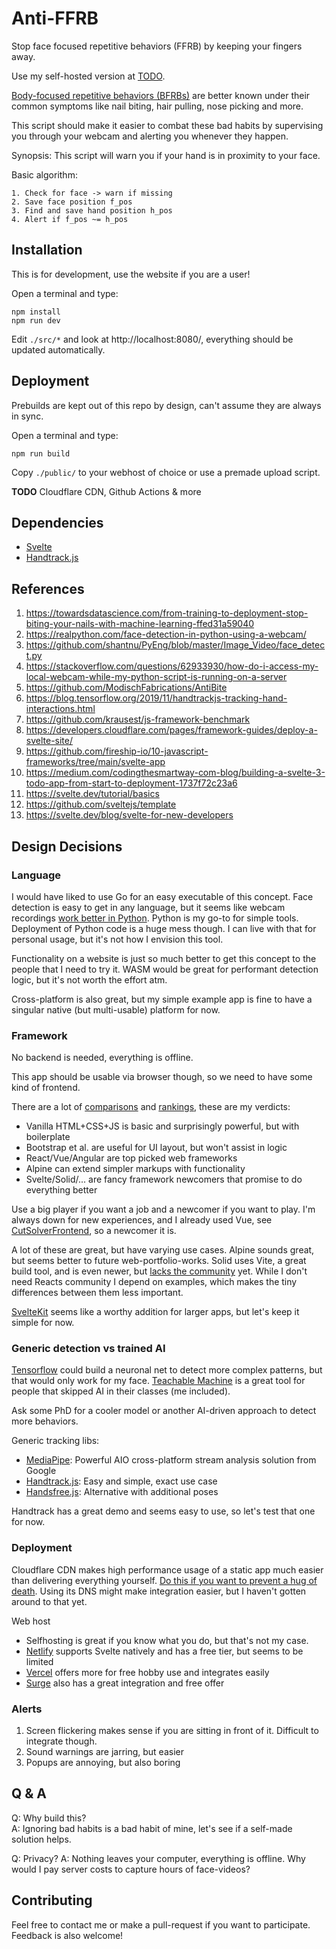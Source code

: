 # Anti-FFRB
Stop face focused repetitive behaviors (FFRB) by keeping your fingers away. 

Use my self-hosted version at [TODO](https://ffrb.modisch.me/).

[Body-focused repetitive behaviors (BFRBs)](https://www.webmd.com/mental-health/ss/slideshow-understanding-body-focused-repetitive-behavior) are better known under their common symptoms like nail biting, hair pulling, nose picking and more. 

This script should make it easier to combat these bad habits by supervising you through your webcam and alerting you whenever they happen. 

Synopsis: This script will warn you if your hand is in proximity to your face. 

Basic algorithm:
```
1. Check for face -> warn if missing
2. Save face position f_pos
3. Find and save hand position h_pos
4. Alert if f_pos ~= h_pos
```

## Installation
This is for development, use the website if you are a user!

Open a terminal and type:
```
npm install
npm run dev
```

Edit `./src/*` and look at http://localhost:8080/, everything should be updated automatically. 

## Deployment
Prebuilds are kept out of this repo by design, can't assume they are always in sync.

Open a terminal and type:
```
npm run build
```
Copy `./public/` to your webhost of choice or use a premade upload script. 

**TODO** Cloudflare CDN, Github Actions & more 


## Dependencies
- [Svelte](https://svelte.dev/)
- [Handtrack.js](https://victordibia.com/handtrack.js)

## References
1. https://towardsdatascience.com/from-training-to-deployment-stop-biting-your-nails-with-machine-learning-ffed31a59040
2. https://realpython.com/face-detection-in-python-using-a-webcam/
3. https://github.com/shantnu/PyEng/blob/master/Image_Video/face_detect.py
4. https://stackoverflow.com/questions/62933930/how-do-i-access-my-local-webcam-while-my-python-script-is-running-on-a-server
5. https://github.com/ModischFabrications/AntiBite
6. https://blog.tensorflow.org/2019/11/handtrackjs-tracking-hand-interactions.html
7. https://github.com/krausest/js-framework-benchmark
8. https://developers.cloudflare.com/pages/framework-guides/deploy-a-svelte-site/
9. https://github.com/fireship-io/10-javascript-frameworks/tree/main/svelte-app
10. https://medium.com/codingthesmartway-com-blog/building-a-svelte-3-todo-app-from-start-to-deployment-1737f72c23a6
11. https://svelte.dev/tutorial/basics
12. https://github.com/sveltejs/template
13. https://svelte.dev/blog/svelte-for-new-developers


## Design Decisions
### Language
I would have liked to use Go for an easy executable of this concept. 
Face detection is easy to get in any language, but it seems like webcam recordings [work better in Python](https://github.com/esimov/pigo#real-time-face-detection-running-as-a-shared-object).
Python is my go-to for simple tools. Deployment of Python code is a huge mess though. I can live with that for personal usage, but it's not how I envision this tool. 

Functionality on a website is just so much better to get this concept to the people that I need to try it.
WASM would be great for performant detection logic, but it's not worth the effort atm.

Cross-platform is also great, but my simple example app is fine to have a singular native (but multi-usable) platform for now. 

### Framework
No backend is needed, everything is offline. 

This app should be usable via browser though, so we need to have some kind of frontend. 

There are a lot of [comparisons](https://stackdiary.com/front-end-frameworks/) and [rankings](https://2021.stateofjs.com/en-US/libraries/front-end-frameworks), these are my verdicts:
- Vanilla HTML+CSS+JS is basic and surprisingly powerful, but with boilerplate
- Bootstrap et al. are useful for UI layout, but won't assist in logic
- React/Vue/Angular are top picked web frameworks
- Alpine can extend simpler markups with functionality
- Svelte/Solid/... are fancy framework newcomers that promise to do everything better

Use a big player if you want a job and a newcomer if you want to play.
I'm always down for new experiences, and I already used Vue, see [CutSolverFrontend](https://github.com/ModischFabrications/CutSolverFrontend), so a newcomer it is. 

A lot of these are great, but have varying use cases. Alpine sounds great, but seems better to future web-portfolio-works.
Solid uses Vite, a great build tool, and is even newer, but [lacks the community](https://www.libhunt.com/compare-ryansolid--solid-vs-svelte) yet.
While I don't need Reacts community I depend on examples, which makes the tiny differences between them less important.

[SvelteKit](https://kit.svelte.dev/) seems like a worthy addition for larger apps, but let's keep it simple for now. 

### Generic detection vs trained AI
[Tensorflow](https://www.tensorflow.org/js) could build a neuronal net to detect more complex patterns, but that would only work for my face. 
[Teachable Machine](https://teachablemachine.withgoogle.com/) is a great tool for people that skipped AI in their classes (me included). 

Ask some PhD for a cooler model or another AI-driven approach to detect more behaviors. 

Generic tracking libs:
- [MediaPipe](https://mediapipe.dev/): Powerful AIO cross-platform stream analysis solution from Google
- [Handtrack.js](https://victordibia.com/handtrack.js): Easy and simple, exact use case
- [Handsfree.js](https://handsfree.js.org/): Alternative with additional poses

Handtrack has a great demo and seems easy to use, so let's test that one for now.

### Deployment
Cloudflare CDN makes high performance usage of a static app much easier than delivering everything yourself. 
[Do this if you want to prevent a hug of death](https://noted.lol/noted-survived-top-3-on-hacker-news-how-did-it-effect-my-homelab/). 
Using its DNS might make integration easier, but I haven't gotten around to that yet. 

Web host
- Selfhosting is great if you know what you do, but that's not my case. 
- [Netlify](https://www.netlify.com/with/svelte/) supports Svelte natively and has a free tier, but seems to be limited
- [Vercel](https://vercel.com/guides/deploying-svelte-with-vercel) offers more for free hobby use and integrates easily
- [Surge](https://surge.sh/) also has a great integration and free offer 


### Alerts
1. Screen flickering makes sense if you are sitting in front of it. Difficult to integrate though.
2. Sound warnings are jarring, but easier
3. Popups are annoying, but also boring

## Q & A
Q: Why build this?  
A: Ignoring bad habits is a bad habit of mine, let's see if a self-made solution helps.

Q: Privacy?
A: Nothing leaves your computer, everything is offline. Why would I pay server costs to capture hours of face-videos?


## Contributing
Feel free to contact me or make a pull-request if you want to participate.
Feedback is also welcome!
